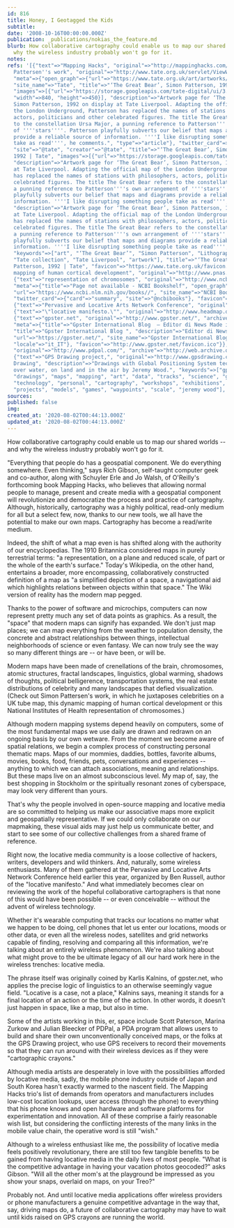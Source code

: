 ```yaml
---
id: 816
title: Honey, I Geotagged the Kids
subtitle: 
date: '2008-10-16T00:00:00.000Z'
publication: _publications/nokias_the_feature.md
blurb: How collaborative cartography could enable us to map our shared worlds -- and
  why the wireless industry probably won't go for it.
notes: 
refs: '[{"text"=>"Mapping Hacks", "original"=>"http://mappinghacks.com/"}, {"text"=>"Simon
  Pattersen''s work", "original"=>"http://www.tate.org.uk/servlet/ViewWork?cgroupid=999999961&workid=21700",
  "meta"=>{"open_graph"=>{"url"=>"https://www.tate.org.uk/art/artworks/patterson-the-great-bear-p77880",
  "site_name"=>"Tate", "title"=>"‘The Great Bear’, Simon Patterson, 1992 | Tate",
  "images"=>[{"url"=>"https://storage.googleapis.com/tate-digital/ui/3.26.0-compressed/tate_social_logo.png",
  "width"=>840, "height"=>450}], "description"=>"Artwork page for ‘The Great Bear’,
  Simon Patterson, 1992 on display at Tate Liverpool. Adapting the official map of
  the London Underground, Patterson has replaced the names of stations with philosophers,
  actors, politicians and other celebrated figures. The title The Great Bear refers
  to the constellation Ursa Major, a punning reference to Patterson''''s own arrangement
  of ''''stars''''. Patterson playfully subverts our belief that maps and diagrams
  provide a reliable source of information. ''''I like disrupting something people
  take as read'''', he comments.", "type"=>"article"}, "twitter_card"=>{"card"=>"summary",
  "site"=>"@tate", "creator"=>"@tate", "title"=>"‘The Great Bear’, Simon Patterson,
  1992 | Tate", "images"=>[{"url"=>"https://storage.googleapis.com/tate-digital/ui/3.26.0-compressed/tate_social_logo.png"}],
  "description"=>"Artwork page for ‘The Great Bear’, Simon Patterson, 1992 on display
  at Tate Liverpool. Adapting the official map of the London Underground, Patterson
  has replaced the names of stations with philosophers, actors, politicians and other
  celebrated figures. The title The Great Bear refers to the constellation Ursa Major,
  a punning reference to Patterson''''s own arrangement of ''''stars''''. Patterson
  playfully subverts our belief that maps and diagrams provide a reliable source of
  information. ''''I like disrupting something people take as read'''', he comments."},
  "description"=>"Artwork page for ‘The Great Bear’, Simon Patterson, 1992 on display
  at Tate Liverpool. Adapting the official map of the London Underground, Patterson
  has replaced the names of stations with philosophers, actors, politicians and other
  celebrated figures. The title The Great Bear refers to the constellation Ursa Major,
  a punning reference to Patterson''''s own arrangement of ''''stars''''. Patterson
  playfully subverts our belief that maps and diagrams provide a reliable source of
  information. ''''I like disrupting something people take as read'''', he comments.",
  "keywords"=>["art", "‘The Great Bear’", "Simon Patterson", "Lithograph on paper",
  "Tate collection", "Tate Liverpool", "artwork"], "title"=>"‘The Great Bear’, Simon
  Patterson, 1992 | Tate", "favicon"=>"https://www.tate.org.uk/favicon.ico"}}, {"text"=>"dynamic
  mapping of human cortical development", "original"=>"http://www.pnas.org/cgi/reprint/101/21/8174"},
  {"text"=>"representation of chromosomes", "original"=>"http://www.ncbi.nlm.nih.gov/books/bv.fcgi?call=bv.View..ShowSection&rid=gnd.chapter.272",
  "meta"=>{"title"=>"Page not available - NCBI Bookshelf", "open_graph"=>{"type"=>"book",
  "url"=>"https://www.ncbi.nlm.nih.gov/books//", "site_name"=>"NCBI Bookshelf", "images"=>[{"url"=>"https://www.ncbi.nlm.nih.gov/corehtml/pmc/pmcgifs/bookshelf/thumbs/th--lrg.png"}]},
  "twitter_card"=>{"card"=>"summary", "site"=>"@ncbibooks"}, "favicon"=>"http://www.ncbi.nlm.nih.gov/favicon.ico"}},
  {"text"=>"Pervasive and Locative Arts Network Conference", "original"=>"http://www.open-plan.org/"},
  {"text"=>"\"locative manifesto.\"", "original"=>"http://www.headmap.org/", "archive"=>"http://web.archive.org/web/20141217050502/http://headmap.org/"},
  {"text"=>"gpster.net", "original"=>"http://www.gpster.net/", "archive"=>"http://web.archive.org/web/20180419131128/http://www.gpster.net/",
  "meta"=>{"title"=>"Gpster International Blog  – Editor di News Made in Italy", "open_graph"=>{"type"=>"website",
  "title"=>"Gpster International Blog ", "description"=>"Editor di News Made in Italy",
  "url"=>"https://gpster.net/", "site_name"=>"Gpster International Blog ", "images"=>[{"url"=>"https://s0.wp.com/i/blank.jpg"}],
  "locale"=>"it_IT"}, "favicon"=>"http://www.gpster.net/favicon.ico"}}, {"text"=>"PDPal,",
  "original"=>"http://www.pdpal.com/", "archive"=>"http://web.archive.org/web/20160416054406/http://www.pdpal.com/"},
  {"text"=>"GPS Drawing project,", "original"=>"http://www.gpsdrawing.com/", "meta"=>{"title"=>"GPS
  Drawing", "description"=>"Drawings with Global Positioning System technology made
  over water, on land and in the air by Jeremy Wood.", "keywords"=>["gps", "drawing",
  "drawings", "maps", "mapping", "art", "data", "tracks", "science", "geography",
  "technology", "personal", "cartography", "workshops", "exhibitions", "gallery",
  "projects", "models", "games", "waypoints", "scale", "jeremy wood"], "favicon"=>"http://www.gpsdrawing.com/favicon.ico"}}]'
sources: 
published: false
img: 
created_at: '2020-08-02T00:44:13.000Z'
updated_at: '2020-08-02T00:44:13.000Z'
---
```

How collaborative cartography could enable us to map our shared worlds -- and why the wireless industry probably won't go for it.

  
"Everything that people do has a geospatial component. We do everything somewhere. Even thinking," says Rich Gibson, self-taught computer geek and co-author, along with Schuyler Erle and Jo Walsh, of O'Reilly's forthcoming book Mapping Hacks, who believes that allowing normal people to manage, present and create media with a geospatial component will revolutionize and democratize the process and practice of cartography. Although, historically, cartography was a highly political, read-only medium for all but a select few, now, thanks to our new tools, we all have the potential to make our own maps. Cartography has become a read/write medium.

Indeed, the shift of what a map even is has shifted along with the authority of our encyclopedias. The 1910 Britannica considered maps in purely terrestrial terms: "a representation, on a plane and reduced scale, of part or the whole of the earth's surface." Today's Wikipedia, on the other hand, entertains a broader, more encompassing, collaboratively constructed definition of a map as "a simplified depiction of a space, a navigational aid which highlights relations between objects within that space." The Wiki version of reality has the modern map pegged.

Thanks to the power of software and microchips, computers can now represent pretty much any set of data points as graphics. As a result, the "space" that modern maps can signify has expanded. We don't just map places; we can map everything from the weather to population density, the concrete and abstract relationships between things, intellectual neighborhoods of science or even fantasy. We can now truly see the way so many different things are -- or have been, or will be.

Modern maps have been made of crenellations of the brain, chromosomes, atomic structures, fractal landscapes, linguistics, global warming, shadows of thoughts, political belligerence, transportation systems, the real estate distributions of celebrity and many landscapes that defied visualization. (Check out Simon Pattersen's work, in which he juxtaposes celebrities on a UK tube map, this dynamic mapping of human cortical development or this National Institutes of Health representation of chromosomes.)

Although modern mapping systems depend heavily on computers, some of the most fundamental maps we use daily are drawn and redrawn on an ongoing basis by our own wetware. From the moment we become aware of spatial relations, we begin a complex process of constructing personal thematic maps. Maps of our mommies, daddies, bottles, favorite albums, movies, books, food, friends, pets, conversations and experiences -- anything to which we can attach associations, meaning and relationships. But these maps live on an almost subconscious level. My map of, say, the best shopping in Stockholm or the spiritually resonant zones of cyberspace, may look very different than yours.

That's why the people involved in open-source mapping and locative media are so committed to helping us make our associative maps more explicit and geospatially representative. If we could only collaborate on our mapmaking, these visual aids may just help us communicate better, and start to see some of our collective challenges from a shared frame of reference.

Right now, the locative media community is a loose collective of hackers, writers, developers and wild thinkers. And, naturally, some wireless enthusiasts. Many of them gathered at the Pervasive and Locative Arts Network Conference held earlier this year, organized by Ben Russell, author of the "locative manifesto." And what immediately becomes clear on reviewing the work of the hopeful collaborative cartographers is that none of this would have been possible -- or even conceivable -- without the advent of wireless technology.

Whether it's wearable computing that tracks our locations no matter what we happen to be doing, cell phones that let us enter our locations, moods or other data, or even all the wireless nodes, satellites and grid networks capable of finding, resolving and comparing all this information, we're talking about an entirely wireless phenomenon. We're also talking about what might prove to the be ultimate legacy of all our hard work here in the wireless trenches: locative media.

The phrase itself was originally coined by Karlis Kalnins, of gpster.net, who applies the precise logic of linguistics to an otherwise seemingly vague field. "Locative is a case, not a place," Kalnins says, meaning it stands for a final location of an action or the time of the action. In other words, it doesn't just happen in space, like a map, but also in time.

Some of the artists working in this, er, space include Scott Paterson, Marina Zurkow and Julian Bleecker of PDPal, a PDA program that allows users to build and share their own unconventionally conceived maps, or the folks at the GPS Drawing project, who use GPS receivers to record their movements so that they can run around with their wireless devices as if they were "cartographic crayons."

Although media artists are desperately in love with the possibilities afforded by locative media, sadly, the mobile phone industry outside of Japan and South Korea hasn't exactly warmed to the nascent field. The Mapping Hacks trio's list of demands from operators and manufacturers includes low-cost location lookups, user access (through the phone) to everything that his phone knows and open hardware and software platforms for experimentation and innovation. All of these comprise a fairly reasonable wish list, but considering the conflicting interests of the many links in the mobile value chain, the operative word is still "wish."

Although to a wireless enthusiast like me, the possibility of locative media feels positively revolutionary, there are still too few tangible benefits to be gained from having locative media in the daily lives of most people. "What is the competitive advantage in having your vacation photos geocoded?" asks Gibson. "Will all the other mom's at the playground be impressed as you show your snaps, overlaid on maps, on your Treo?"

Probably not. And until locative media applications offer wireless providers or phone manufacturers a genuine competitive advantage in the way that, say, driving maps do, a future of collaborative cartography may have to wait until kids raised on GPS crayons are running the world.
